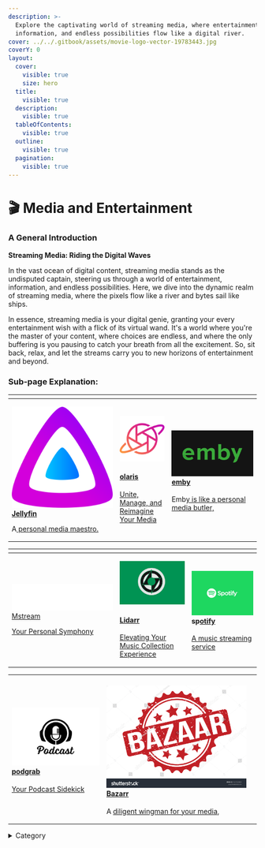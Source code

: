 ```yaml
---
description: >-
  Explore the captivating world of streaming media, where entertainment,
  information, and endless possibilities flow like a digital river.
cover: ../../.gitbook/assets/movie-logo-vector-19783443.jpg
coverY: 0
layout:
  cover:
    visible: true
    size: hero
  title:
    visible: true
  description:
    visible: true
  tableOfContents:
    visible: true
  outline:
    visible: true
  pagination:
    visible: true
---
```


# 🎬 Media and Entertainment

### **A General Introduction**

**Streaming Media: Riding the Digital Waves**

In the vast ocean of digital content, streaming media stands as the undisputed captain, steering us through a world of entertainment, information, and endless possibilities. Here, we dive into the dynamic realm of streaming media, where the pixels flow like a river and bytes sail like ships.

In essence, streaming media is your digital genie, granting your every entertainment wish with a flick of its virtual wand. It's a world where you're the master of your content, where choices are endless, and where the only buffering is you pausing to catch your breath from all the excitement. So, sit back, relax, and let the streams carry you to new horizons of entertainment and beyond.

### Sub-page Explanation:

<table><thead><tr><th width="205"></th><th></th><th></th></tr></thead><tbody><tr><td><p><img src="../../.gitbook/assets/image (36).png" alt=""><a href="https://docs.scaleinfinite.fr/demo-deployment/media-and-entertainment/jellyfin-deployment"><strong>Jellyfin</strong></a></p> <p>A<a href="https://docs.scaleinfinite.fr/demo-deployment/media-and-entertainment/jellyfin-deployment"> personal media maestro.</a></p></td><td><p><img src="../../.gitbook/assets/image (37).png" alt="" data-size="original"></p><h4><a href="https://docs.scaleinfinite.fr/demo-deployment/media-and-entertainment/olaris-deployment">olaris</a></h4> <p><a href="https://docs.scaleinfinite.fr/demo-deployment/media-and-entertainment/olaris-deployment">Unite, Manage, and Reimagine Your Media</a></p></td><td><h4><img src="../../.gitbook/assets/image (38).png" alt=""> <a href="https://docs.scaleinfinite.fr/demo-deployment/media-and-entertainment/emby-deployment">emby</a></h4> <p>Emb<a href="https://docs.scaleinfinite.fr/demo-deployment/media-and-entertainment/emby-deployment">y is like a personal media butler,</a></p></td></tr></tbody></table>

<table><thead><tr><th width="205"></th><th></th><th></th></tr></thead><tbody><tr><td><p>  <img src="../../.gitbook/assets/image (40).png" alt=""> <a href="https://docs.scaleinfinite.fr/demo-deployment/media-and-entertainment/mtream-deployment">Mstream</a></p> <p><a href="https://docs.scaleinfinite.fr/demo-deployment/media-and-entertainment/mtream-deployment">Your Personal Symphony</a></p></td><td><p><img src="../../.gitbook/assets/image (41).png" alt="" data-size="original"></p><h4><a href="https://docs.scaleinfinite.fr/demo-deployment/media-and-entertainment/lidarr-deployment">Lidarr</a></h4> <p><a href="https://docs.scaleinfinite.fr/demo-deployment/media-and-entertainment/lidarr-deployment">Elevating Your Music Collection Experience</a></p></td><td><h4><img src="../../.gitbook/assets/image (42).png" alt="">sp<a href="https://docs.scaleinfinite.fr/demo-deployment/media-and-entertainment/spotify-deployment">otify</a></h4> <p><a href="https://docs.scaleinfinite.fr/demo-deployment/media-and-entertainment/spotify-deployment"> A music streaming service </a></p></td></tr></tbody></table>



|                                                                                                                                                                                                                                                                                                                                                                                                 |                                                                                                                                                                                                                                                                                                                                                                                                                                           |   |
| ----------------------------------------------------------------------------------------------------------------------------------------------------------------------------------------------------------------------------------------------------------------------------------------------------------------------------------------------------------------------------------------------- | ----------------------------------------------------------------------------------------------------------------------------------------------------------------------------------------------------------------------------------------------------------------------------------------------------------------------------------------------------------------------------------------------------------------------------------------- | - |
| <h4><img src="../../.gitbook/assets/image (44).png" alt=""> <a href="https://docs.scaleinfinite.fr/demo-deployment/media-and-entertainment/podgrab-deployment">podgrab</a></h4> <p><a href="https://docs.scaleinfinite.fr/demo-deployment/media-and-entertainment/podgrab-deployment"> Your Podcast Sidekick </a></p> | <h4><img src="../../.gitbook/assets/image (39).png" alt=""><a href="https://docs.scaleinfinite.fr/demo-deployment/media-and-entertainment/bazarr-deployment">Bazarr</a></h4> <p>A <a href="https://docs.scaleinfinite.fr/demo-deployment/media-and-entertainment/bazarr-deployment">diligent wingman for your media,</a></p> |   |

<details>

<summary>Category</summary>

Kubernetes, cloud computing, DevOps, cloud services, hosting platform, container orchestration, cloud infrastructure, cloud deployment, cloud management, cloud technology, cloud solutions, media, entertainment

</details>
